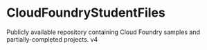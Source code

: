 CloudFoundryStudentFiles
========================

Publicly available repository containing Cloud Foundry samples and partially-completed projects.
v4
